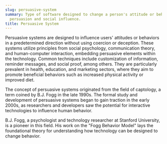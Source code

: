 ```yaml
---
slug: persuasive-system
summary: Type of software designed to change a person's attitude or behavior through
  persuasion and social influence.
title: Persuasive System
---
```


Persuasive systems are designed to influence users' attitudes or behaviors in a predetermined direction without using coercion or deception. These systems utilize principles from social psychology, communication theory, and human-computer interaction, embedding persuasive elements within the technology. Common techniques include customization of information, reminder messages, and social proof, among others. They are particularly prevalent in health, education, and marketing sectors, where they aim to promote beneficial behaviors such as increased physical activity or improved diet.

The concept of persuasive systems originated from the field of captology, a term coined by B.J. Fogg in the late 1990s. The formal study and development of persuasive systems began to gain traction in the early 2000s, as researchers and developers saw the potential for interactive technologies to influence human behavior.

B.J. Fogg, a psychologist and technology researcher at Stanford University, is a pioneer in this field. His work on the "Fogg Behavior Model" lays the foundational theory for understanding how technology can be designed to change behavior.